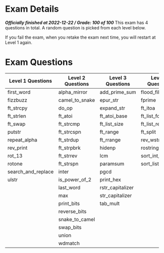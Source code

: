 # Exam Details
***Officially finished at 2022-12-22 / Grade: 100 of 100***
This exam has 4 questions in total. A random question is picked from each level below.

If you fail the exam, when you retake the exam next time, you will restart at Level 1 again.

# Exam Questions
| Level 1 Questions  | Level 2 Questions | Level 3 Questions | Level 4 Questions |
|--------------------|-------------------|-------------------|-------------------|
| first_word         | alpha_mirror      | add_prime_sum     | flood_fill        |
| fizzbuzz           | camel_to_snake    | epur_str          | fprime            |
| ft_strcpy          | do_op             | expand_str        | ft_itoa           |
| ft_strlen          | ft_atoi           | ft_atoi_base      | ft_list_foreach   |
| ft_swap            | ft_strcmp         | ft_list_size      | ft_list_remove_if |
| putstr             | ft_strcspn        | ft_range          | ft_split          |
| repeat_alpha       | ft_strdup         | ft_rrange         | rev_wstr          |
| rev_print          | ft_strpbrk        | hidenp            | rostring          |
| rot_13             | ft_strrev         | lcm               | sort_int_tab      |
| rotone             | ft_strspn         | paramsum          | sort_list         |
| search_and_replace | inter             | pgcd              |                   |
| ulstr              | is_power_of_2     | print_hex         |                   |
|                    | last_word         | rstr_capitalizer  |                   |
|                    | max               | str_capitalizer   |                   |
|                    | print_bits        | tab_mult          |                   |
|                    | reverse_bits      |                   |                   |
|                    | snake_to_camel    |                   |                   |
|                    | swap_bits         |                   |                   |
|                    | union             |                   |                   |
|                    | wdmatch           |                   |                   |
